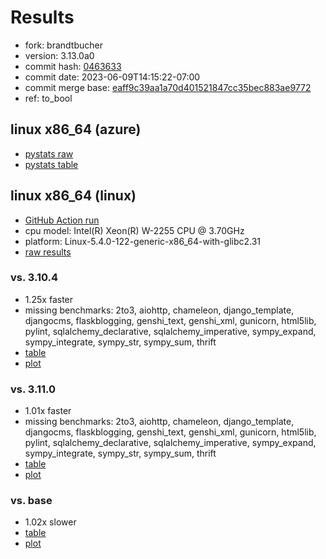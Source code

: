 # Results

- fork: brandtbucher
- version: 3.13.0a0
- commit hash: [0463633](https://github.com/brandtbucher/cpython/commit/0463633)
- commit date: 2023-06-09T14:15:22-07:00
- commit merge base: [eaff9c39aa1a70d401521847cc35bec883ae9772](https://github.com/brandtbucher/cpython/commit/eaff9c39aa1a70d401521847cc35bec883ae9772)
- ref: to_bool

## linux x86_64 (azure)

- [pystats raw](bm-20230609-azure-x86_64-brandtbucher-to_bool-3.13.0a0-0463633-pystats.json)
- [pystats table](bm-20230609-azure-x86_64-brandtbucher-to_bool-3.13.0a0-0463633-pystats.md)

## linux x86_64 (linux)

- [GitHub Action run](https://github.com/faster-cpython/benchmarking/actions/runs/5226326278)
- cpu model: Intel(R) Xeon(R) W-2255 CPU @ 3.70GHz
- platform: Linux-5.4.0-122-generic-x86_64-with-glibc2.31
- [raw results](bm-20230609-linux-x86_64-brandtbucher-to_bool-3.13.0a0-0463633.json)

### vs. 3.10.4

- 1.25x faster
- missing benchmarks: 2to3, aiohttp, chameleon, django_template, djangocms, flaskblogging, genshi_text, genshi_xml, gunicorn, html5lib, pylint, sqlalchemy_declarative, sqlalchemy_imperative, sympy_expand, sympy_integrate, sympy_str, sympy_sum, thrift
- [table](bm-20230609-linux-x86_64-brandtbucher-to_bool-3.13.0a0-0463633-vs-3.10.4.md)
- [plot](bm-20230609-linux-x86_64-brandtbucher-to_bool-3.13.0a0-0463633-vs-3.10.4.png)

### vs. 3.11.0

- 1.01x faster
- missing benchmarks: 2to3, aiohttp, chameleon, django_template, djangocms, flaskblogging, genshi_text, genshi_xml, gunicorn, html5lib, pylint, sqlalchemy_declarative, sqlalchemy_imperative, sympy_expand, sympy_integrate, sympy_str, sympy_sum, thrift
- [table](bm-20230609-linux-x86_64-brandtbucher-to_bool-3.13.0a0-0463633-vs-3.11.0.md)
- [plot](bm-20230609-linux-x86_64-brandtbucher-to_bool-3.13.0a0-0463633-vs-3.11.0.png)

### vs. base

- 1.02x slower
- [table](bm-20230609-linux-x86_64-brandtbucher-to_bool-3.13.0a0-0463633-vs-base.md)
- [plot](bm-20230609-linux-x86_64-brandtbucher-to_bool-3.13.0a0-0463633-vs-base.png)

